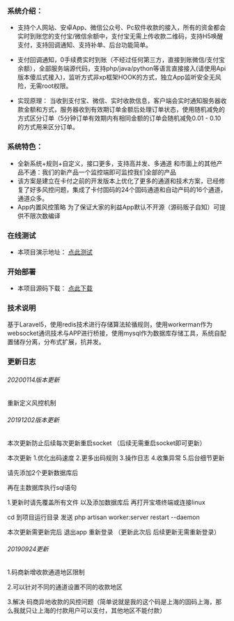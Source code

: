 
### 系统介绍：
- 支持个人网站、安卓App、微信公众号、Pc软件收款的接入，所有的资金都会实时到账您的支付宝/微信余额中，支付宝无需上传收款二维码，支持H5唤醒支付，支持回调通知、支持补单、后台功能简单。
  
- 支付回调通知，0手续费实时到账（不经过任何第三方，直接到账微信/支付宝余额），全部服务端源代码，支持php/java/python等语言直接接入(请使用Api版本傻瓜式接入)，监听方式非xp框架HOOK的方式，独立App监听安全无风险，无需root权限。

- 实现原理： 当收到支付宝、微信、实时收款信息，客户端会实时通知服务器收款金额和方式，服务器收到有效期订单金额后处理订单状态，使用随机减免的方式区分订单（5分钟订单有效期内有相同金额的订单会随机减免0.01 - 0.10的方式用来区分订单。

### 系统特色：
- 全新系统+规则+自定义，接口更多，支持高并发、多通道
和市面上的其他产品不通：我们的新产品一个监控端即可监控我们全部的产品
- 该方案是建立在卡付之前的开发版本上优化了更多的通道和技术方案，已经修复了好多风控问题，集成了卡付固码的24个固码通道和自动产码的16个通道，通道众多。
- App内置风控策略 为了保证大家的利益App默认不开源（源码贩子自知）可提供不限次数编译

### 在线测试
- 本项目演示地址： [点此测试](https://jmpay.jmkeji.net)

### 开始部署
- 本项目源码下载： [点此下载](https://jmpay.jmkeji.net)

### 技术说明
基于Laravel5，使用redis技术进行存储算法轮循规则，使用workerman作为websocket通讯技术与APP进行桥接，使用mysql作为数据库存储工具，系统自配置储存分离，分布式扩展，抗并发。  

### 更新日志
###### 20200114版本更新

重新定义风控机制

###### 20191202版本更新

本次更新防止后续每次更新重启socket （后续无需重启socket即可更新）

本次更新 1.优化出码速度 2.更多出码规则 3.操作日志 4.收集异常 5.后台细节更新

请先添加2个更新数据库后

再在主数据库执行sql语句 

1.更新时请先覆盖所有文件 以及添加数据库后 再打开宝塔终端或连接linux 

 cd 到项目运行目录 发送 php artisan worker:server restart --daemon

本次更新需更新完后 退出app 重新登录 （更新此次后 后续更新无需重新登录）

###### 20190924更新

1.码商新增收款通道地区限制

2.可以针对不同的通道设置不同的收款地区

3.解决 码商异地收款的风控问题（简单说就是我的这个码是上海的固码上海，那么我就只让上海的付款用户可以支付，其他地区不能付款）
